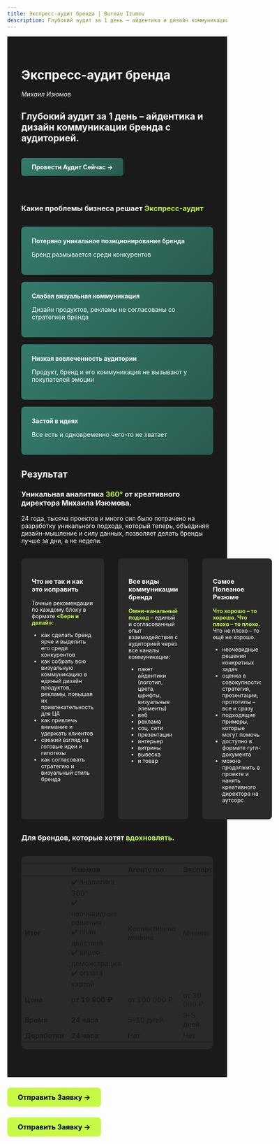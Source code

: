 ```yaml
---
title: Экспресс-аудит бренда | Bureau Izumov
description: Глубокий аудит за 1 день – айдентика и дизайн коммуникации бренда с аудиторией.
---
```


<style>
.dark-theme {
  background-color: #1a1a1a;
  color: #ffffff;
  padding: 2rem;
}

.hero-section {
  text-align: left;
  margin-bottom: 3rem;
}

.problem-cards {
  display: grid;
  grid-template-columns: repeat(auto-fit, minmax(250px, 1fr));
  gap: 1rem;
  margin: 2rem 0;
}

.problem-card {
  background: linear-gradient(135deg, #347b6c, #2a5c50);
  padding: 1.5rem;
  border-radius: 8px;
  color: white;
}

.results-grid {
  display: grid;
  grid-template-columns: repeat(3, 1fr);
  gap: 2rem;
  margin: 2rem 0;
}

.result-column {
  background: #2a2a2a;
  padding: 1.5rem;
  border-radius: 8px;
  font-size: 0.9em;
}

.accent-text {
  color: #C5F946;
  font-weight: bold;
}

.price-table {
  background: #2a2a2a;
  border-radius: 12px;
  overflow: hidden;
  margin: 2rem 0;
}

.cta-button {
  background: linear-gradient(135deg, #347b6c, #2a5c50);
  color: white;
  padding: 12px 24px;
  border-radius: 6px;
  text-decoration: none;
  display: inline-block;
  margin: 1rem 0;
  font-weight: bold;
}

.footer-info {
  background: #2a2a2a;
  padding: 1.5rem;
  border-radius: 8px;
  margin-top: 2rem;
  font-size: 0.9em;
}

/* --- Стили для карточек --- */
.project-card {
  background: rgba(52, 123, 108, 0.3);
  border-radius: 12px;
  padding: 24px;
  display: flex;
  flex-direction: column;
  justify-content: space-between;
  min-height: 200px;
}

/* --- ОБЩИЕ СТИЛИ ДЛЯ ВСЕХ КНОПОК --- */
.btn {
  display: block;
  padding: 12px 16px;
  border-radius: 8px;
  font-weight: 700;
  font-size: 16px;
  text-align: center;
  margin-top: 1.5rem;
  text-decoration: none;
  transition: all 0.3s ease;
  cursor: pointer;
  border: none;
}

.btn:hover {
  transform: translateY(-2px);
  text-decoration: none !important;
}

/* --- СТИЛЬ 1: ОСНОВНАЯ КНОПКА (ЯРКАЯ) --- */
.btn-primary {
  background-color: #C5F946; /* Яркий лаймовый */
  color: #000 !important;
}

.btn-primary:hover {
  background-color: #347b6c; /* Темный при наведении */
  color: white !important;
}

/* --- СТИЛЬ 2: ВТОРОСТЕПЕННАЯ КНОПКА (ТЕМНАЯ) --- */
.btn-secondary {
  background-color: #347b6c; /* Темный */
  color: white !important;
}

.btn-secondary:hover {
  background-color: #C5F946; /* Яркий при наведении */
  color: #000 !important;
}

/* --- Контейнер для отдельной кнопки "Начать" --- */
.start-button-container .btn {
  display: inline-block;
  padding: 12px 24px;
}
</style>

<div class="dark-theme">

<div class="hero-section">

# Экспресс-аудит бренда

*Михаил Изюмов*

## Глубокий аудит за 1 день – айдентика и дизайн коммуникации бренда с аудиторией.

<a href="https://izumov.kto1.io/brand-express#apply" class="cta-button">Провести Аудит Сейчас →</a>

</div>

### Какие проблемы бизнеса решает <span class="accent-text">Экспресс-аудит</span>

<div class="problem-cards">

<div class="problem-card">
<strong>Потеряно уникальное позиционирование бренда</strong>
<p>Бренд размывается среди конкурентов</p>
</div>

<div class="problem-card">
<strong>Слабая визуальная коммуникация</strong>
<p>Дизайн продуктов, рекламы не согласованы со стратегией бренда</p>
</div>

<div class="problem-card">
<strong>Низкая вовлеченность аудитории</strong>
<p>Продукт, бренд и его коммуникация не вызывают у покупателей эмоции</p>
</div>

<div class="problem-card">
<strong>Застой в идеях</strong>
<p>Все есть и одновременно чего-то не хватает</p>
</div>

</div>

## Результат

### Уникальная аналитика <span class="accent-text">360°</span> от креативного директора Михаила Изюмова.

24 года, тысяча проектов и много сил было потрачено на разработку уникального подхода, который теперь, объединяя дизайн-мышление и силу данных, позволяет делать бренды лучше за дни, а не недели.

<div class="results-grid">

<div class="result-column">

### **Что не так и как это исправить**

Точные рекомендации по каждому блоку в формате <span class="accent-text">«Бери и делай»</span>:

- как сделать бренд ярче и выделить его среди конкурентов
- как собрать всю визуальную коммуникацию в единый дизайн продуктов, рекламы, повышая их привлекательность для ЦА
- как привлечь внимание и удержать клиентов
- свежий взгляд на готовые идеи и гипотезы
- как согласовать стратегию и визуальный стиль бренда

</div>

<div class="result-column">

### **Все виды коммуникации бренда**

<span class="accent-text">Омни-канальный подход</span> – единый и согласованный опыт взаимодействия с аудиторией через все каналы коммуникации:

- пакет айдентики (логотип, цвета, шрифты, визуальные элементы)
- веб
- реклама
- соц. сети
- презентации
- интерьер
- витрины
- вывеска
- и товар

</div>

<div class="result-column">

### **Самое Полезное Резюме**

<span class="accent-text">Что хорошо – то хорошо. Что плохо – то плохо.</span> Что не плохо – то ещё не хорошо.

- неочевидные решения конкретных задач
- оценка в совокупности: стратегия, презентации, прототипы – все и сразу
- подходящие примеры, которые могут помочь
- доступно в формате гугл-документа
- можно продолжить в проекте и нанять креативного директора на аутсорс

</div>

</div>

### Для брендов, которые хотят <span class="accent-text">вдохновлять</span>.

<div class="price-table">

| | **Изюмов** | **Агентство** | **Эксперт** |
|:---|:---|:---|:---|
| **Итог** | ✔️ аналитика 360°<br>✔️ неочевидные решения<br>✔️ план действий<br>✔️ видео-демонстрация<br>✔️ оплата картой | Коллективное мнение | Мнение |
| **Цена** | **от 19 900 ₽** | от 100 000 ₽ | от 30 000 ₽ |
| **Время** | **24 часа** | 5–10 дней | 3–5 дней |
| **Доработки** | **24 часа** | Нет | Нет |

</div>

</div>

<div class="start-button-container">
  <a href="https://forms.fillout.com/t/14NhL22Rj3us" class="btn btn-primary" target="_blank">Отправить Заявку →</a>
</div>


<div class="start-button-container">
  <!-- Основная кнопка -->
  <a href="https://forms.fillout.com/t/14NhL22Rj3us" class="btn btn-primary" target="_blank">Отправить Заявку →</a>
</div>

<style>
/* --- Стили для карточек --- */
.project-card {
  background: rgba(52, 123, 108, 0.3);
  border-radius: 12px;
  padding: 24px;
  display: flex;
  flex-direction: column;
  justify-content: space-between;
  min-height: 200px;
}

/* --- ОБЩИЕ СТИЛИ ДЛЯ ВСЕХ КНОПОК --- */
.btn {
  display: block;
  padding: 12px 16px;
  border-radius: 8px;
  font-weight: 700;
  font-size: 16px;
  text-align: center;
  margin-top: 1.5rem;
  text-decoration: none;
  transition: all 0.3s ease;
  cursor: pointer;
  border: none;
}

.btn:hover {
  transform: translateY(-2px);
  text-decoration: none !important;
}

/* --- СТИЛЬ 1: ОСНОВНАЯ КНОПКА (ЯРКАЯ) --- */
.btn-primary {
  background-color: #C5F946; /* Яркий лаймовый */
  color: #000 !important;
}

.btn-primary:hover {
  background-color: #347b6c; /* Темный при наведении */
  color: white !important;
}

/* --- СТИЛЬ 2: ВТОРОСТЕПЕННАЯ КНОПКА (ТЕМНАЯ) --- */
.btn-secondary {
  background-color: #347b6c; /* Темный */
  color: white !important;
}

.btn-secondary:hover {
  background-color: #C5F946; /* Яркий при наведении */
  color: #000 !important;
}

/* --- Контейнер для отдельной кнопки "Начать" --- */
.start-button-container .btn {
  display: inline-block;
  padding: 12px 24px;
}
</style>
